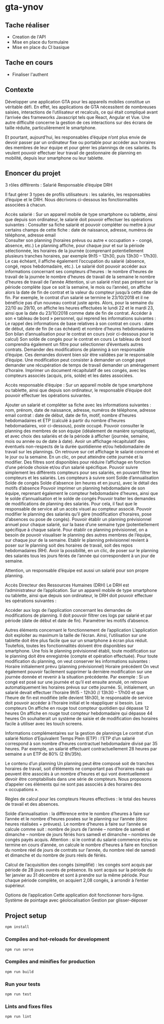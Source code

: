 # gta-ynov


## Tache réaliser 

- Creation de l'API
- Mise en place du formulaire 
- Mise en place du CI basique 

## Tache en cours 

- Finaliser l'authent

## Contexte 

Développer une application GTA pour les appareils mobiles constitue un véritable défi. En effet, les applications de GTA nécessitent de nombreuses saisies, interactions de l’utilisateur et recalculs, ce qui était compliqué avant l’arrivée des frameworks Javascript tels que React, Angular et Vue. Une autre difficulté concerne la gestion de ces interactions sur des écrans de taille réduite, particulièrement le smartphone. 

Et pourtant, aujourd’hui, les responsables d’équipe n’ont plus envie de devoir passer par un ordinateur fixe ou portable pour accéder aux horaires des membres de leur équipe et pour gérer les plannings de ces salariés. Ils veulent pouvoir effectuer leur travail de gestionnaire de planning en mobilité, depuis leur smartphone ou leur tablette. 


## Enoncer du projet 

3 rôles différents : 
Salarié
Responsable d’équipe
DRH

Il faut gérer 3 types de profils utilisateurs : les salariés, les responsables d’équipe et le DRH. Nous décrivons ci-dessous les fonctionnalités associées à chacun.

Accès salarié :
Sur un appareil mobile de type smartphone ou tablette, ainsi que depuis son ordinateur, le salarié doit pouvoir effectuer les opérations suivantes :
Consulter sa fiche salarié et pouvoir compléter ou mettre à jour certains champs de cette fiche : date de naissance, adresse, numéros de téléphone, adresse email	
Consulter son planning (horaires prévus ou autre « occupation » - congé, absence, etc.)
Le planning affiche, pour chaque jour et sur la période sélectionnée, les horaires de la journée (comprenant potentiellement plusieurs tranches horaires, par exemple 9h15 – 12h30, puis 13h30 – 17h30). Le cas échéant, il affiche également l’occupation du salarié (absence, congé, repos hebdomadaire, etc.).
Le salarié doit pouvoir accéder aux informations concernant ses compteurs d’heures : 
le nombre d’heures de travail de la journée
le nombre d’heures de travail de la semaine
le nombre d’heures de travail de l’année 
Attention, si un salarié n’est pas présent sur la période complète (que ce soit la semaine, le mois ou l’année), on affiche alors la date de fin de contrat et la valeur du compteur jusqu’à cette date de fin. Par exemple, le contrat d’un salarié se termine le 23/10/2018 et il ne bénéficie pas d’un nouveau contrat juste après. Alors, pour la semaine du 22/10 au 29/10, on affiche les heures effectuées le lundi 22 et le mardi 23, ainsi que la date du 23/10/2018 comme date de fin de contrat. 
Accéder à son « tableau de bord » personnel, qui reprend les informations suivantes : 
Le rappel des informations de base relatives à son contrat en cours : date de début, date de fin (le cas échéant) et nombre d’heures hebdomadaires
Son bilan d’annualisation pour le contrat en cours (voir ci-dessous pour le calcul)
Son solde de congés pour le contrat en cours 
Le tableau de bord comprendra également un filtre pour sélectionner d’éventuels autres contrats.
Demander des modifications de planning à son responsable d’équipe. Ces demandes doivent bien sûr être validées par le responsable d’équipe. Une modification peut consister à 
demander un congé payé
demander une récupération de temps de travail 
demander un aménagement d’horaire.
Imprimer un document récapitulatif de ses congés, avec les compteurs associés (acquis, pris, solde) et les dates associées.

Accès responsable d’équipe :
Sur un appareil mobile de type smartphone ou tablette, ainsi que depuis son ordinateur, le responsable d’équipe doit pouvoir effectuer les opérations suivantes. 

Ajouter un salarié et compléter sa fiche avec les informations suivantes : 
nom, prénom, date de naissance, adresse, numéros de téléphone, adresse email
contrat : date de début, date de fin, motif, nombre d’heures hebdomadaires et ETP (calculé à partir du nombre d’heures hebdomadaires, voir ci-dessous), poste occupé. 
Pouvoir consulter le planning des membres de son équipe (idéalement de manière synoptique), et avec choix des salariés et de la période à afficher (journée, semaine, mois ou année ou de date à date). 
Avoir un affichage récapitulatif des éventuels non-respects de la durée quotidienne et/ou hebdomadaire de travail sur les plannings. On retrouve sur cet affichage le salarié concerné et le jour ou la semaine. En un clic, on peut atteindre cette journée et la modifier. Des filtres sont disponibles pour réduire l’affichage en fonction d’une période choisie et/ou d’un salarié spécifique. 
Pouvoir suivre simplement les différents compteurs pour ses salariés, en pouvant filtrer les compteurs et les salariés. Les compteurs à suivre sont 
Solde d’annualisation
Solde de congés
Solde d’absence (en heures et en jours), avec le détail des motifs d’absence
Pouvoir imprimer un planning hebdomadaire de son équipe, reprenant également le compteur hebdomadaire d’heures, ainsi que le solde d’annualisation et le solde de congés
Pouvoir traiter les demandes de modifications de planning des salariés. Pour cela, il faut que le responsable de service ait un accès visuel au compteur associé. 
Pouvoir modifier le planning des salariés qu’il gère (modification d’horaires, pose d’absences ou pose de congés). 
Pouvoir établir un planning prévisionnel annuel pour chaque salarié, sur la base d’une semaine type (potentiellement spécifique à chaque salarié. Pour établir ce planning prévisionnel, on a besoin de pouvoir visualiser le planning des autres membres de l’équipe, sur chaque jour de la semaine. Etablir le planning prévisionnel revient à poser sur le planning soit des horaires de travail, soit des repos hebdomadaires (RH). 
Avoir la possibilité, en un clic, de poser sur le planning des salariés tous les jours fériés de l’année qui correspondent à un jour de semaine. 

Attention, un responsable d’équipe est aussi un salarié pour son propre planning.

Accès Directeur des Ressources Humaines (DRH)
Le DRH est l’administrateur de l’application. Sur un appareil mobile de type smartphone ou tablette, ainsi que depuis son ordinateur, le DRH doit pouvoir effectuer les opérations suivantes :

Accéder aux logs de l’application concernant les demandes de modifications de planning. Il doit pouvoir filtrer ces logs par salarié et par période (date de début et date de fin). 
Paramétrer les motifs d’absence.

Autres éléments concernant le fonctionnement de l’application
L’application doit exploiter au maximum la taille de l’écran. Ainsi, l’utilisation sur une tablette doit être plus facile que sur un smartphone à écran plus réduit. Toutefois, toutes les fonctionnalités doivent être disponibles sur smartphone. 
Une fois le planning prévisionnel établi, toute modification sur le planning doit être enregistrée (compte et opération effectuée). Pour toute modification du planning, on veut conserver les informations suivantes : 
Horaire initialement prévu (planning prévisionnel)
Horaire précédent
On veut également pouvoir facilement supprimer la dernière modification sur une journée donnée et revenir à la situation précédente. Par exemple :
Si un congé est posé sur une journée et qu’il est ensuite annulé, on retrouve automatiquement les horaires prévus sur cette journée.
Si, initialement, un salarié devait effectuer l’horaire 9h15 - 12h30 // 13h30 – 17h00 et que l’heure de fin est modifiée (elle devient 18h30), le responsable de service doit pouvoir accéder à l’horaire initial et le réappliquer si besoin. 
Les compteurs
On affiche en rouge tout compteur quotidien qui dépasse 12 heures
On affiche en rouge tout compteur hebdomadaire qui dépasse 44 heures
On souhaiterait un système de saisie et de modification des horaires facile à utiliser avec les touch screens. 

Informations complémentaires sur la gestion de plannings
Le contrat d’un salarié
Notion d’Equivalent Temps Plein (ETP) : l’ETP d’un salarié correspond à son nombre d’heures contractuel hebdomadaire divisé par 35 heures. Par exemple, un salarié effectuant contractuellement 28 heures par semaine a un ETP de 80% (2 8h/35h).

Le contenu d’un planning
Un planning peut être composé soit de tranches horaires de travail, soit d’éléments ne comportant pas d’horaires mais qui peuvent être associés à un nombre d’heures et qui vont éventuellement devoir être comptabilisés dans une série de compteurs. Nous proposons d’appeler ces éléments qui ne sont pas associés à des horaires des « occupations ». 

Règles de calcul pour les compteurs
Heures effectives : le total des heures de travail et des absences.

Solde d’annualisation : la différence entre le nombre d’heures à faire sur l’année et le nombre d’heures posées sur le planning sur l’année (donc heures réalisées + prévues). Le nombre d’heures à faire sur l’année se calcule comme suit : nombre de jours de l’année – nombre de samedi et dimanche – nombre de jours fériés hors samedi et dimanche – nombres de congés payés acquis. 
Attention : si le contrat du salarié commence et/ou se termine en cours d’année, on calcule le nombre d’heures à faire en fonction du nombre réel de jours de contrats sur l’année, du nombre réel de samedi et dimanche et du nombre de jours réels de fériés.  

Calcul de l’acquisition des congés (simplifié) : les congés sont acquis par période de 28 jours ouvrés de présence. Ils sont acquis sur la période du 1er janvier au 31 décembre et sont à prendre sur la même période. Pour chaque période complète, on acquiert 2,08 congés, à arrondir à l’entier supérieur. 

Options de l’application
Cette application doit fonctionner hors-ligne.
Système de pointage avec géolocalisation
Gestion par glisser-déposer


## Project setup
```
npm install
```

### Compiles and hot-reloads for development
```
npm run serve
```

### Compiles and minifies for production
```
npm run build
```

### Run your tests
```
npm run test
```

### Lints and fixes files
```
npm run lint
```
